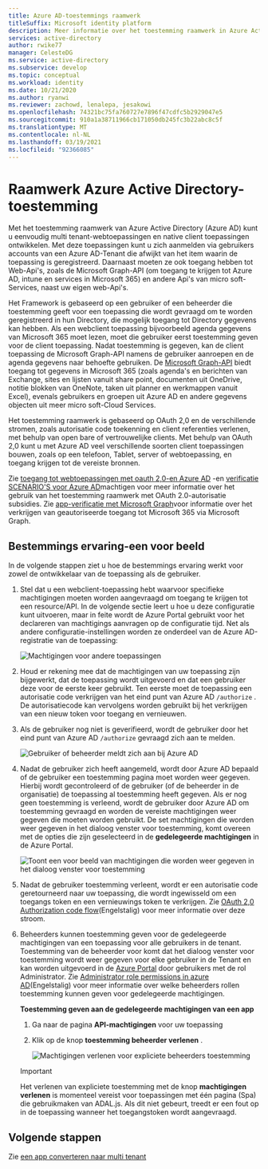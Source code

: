 ```yaml
---
title: Azure AD-toestemmings raamwerk
titleSuffix: Microsoft identity platform
description: Meer informatie over het toestemming raamwerk in Azure Active Directory en hoe u hiermee eenvoudig multi tenant-webtoepassingen en native client toepassingen kunt ontwikkelen.
services: active-directory
author: rwike77
manager: CelesteDG
ms.service: active-directory
ms.subservice: develop
ms.topic: conceptual
ms.workload: identity
ms.date: 10/21/2020
ms.author: ryanwi
ms.reviewer: zachowd, lenalepa, jesakowi
ms.openlocfilehash: 74321bc75fa760727e7896f47cdfc5b2929047e5
ms.sourcegitcommit: 910a1a38711966cb171050db245fc3b22abc8c5f
ms.translationtype: MT
ms.contentlocale: nl-NL
ms.lasthandoff: 03/19/2021
ms.locfileid: "92366085"
---
```

# <a name="azure-active-directory-consent-framework"></a>Raamwerk Azure Active Directory-toestemming

Met het toestemming raamwerk van Azure Active Directory (Azure AD) kunt u eenvoudig multi tenant-webtoepassingen en native client toepassingen ontwikkelen. Met deze toepassingen kunt u zich aanmelden via gebruikers accounts van een Azure AD-Tenant die afwijkt van het item waarin de toepassing is geregistreerd. Daarnaast moeten ze ook toegang hebben tot Web-Api's, zoals de Microsoft Graph-API (om toegang te krijgen tot Azure AD, intune en services in Microsoft 365) en andere Api's van micro soft-Services, naast uw eigen web-Api's.

Het Framework is gebaseerd op een gebruiker of een beheerder die toestemming geeft voor een toepassing die wordt gevraagd om te worden geregistreerd in hun Directory, die mogelijk toegang tot Directory gegevens kan hebben. Als een webclient toepassing bijvoorbeeld agenda gegevens van Microsoft 365 moet lezen, moet die gebruiker eerst toestemming geven voor de client toepassing. Nadat toestemming is gegeven, kan de client toepassing de Microsoft Graph-API namens de gebruiker aanroepen en de agenda gegevens naar behoefte gebruiken. De [Microsoft Graph-API](https://developer.microsoft.com/graph) biedt toegang tot gegevens in Microsoft 365 (zoals agenda's en berichten van Exchange, sites en lijsten vanuit share point, documenten uit OneDrive, notitie blokken van OneNote, taken uit planner en werkmappen vanuit Excel), evenals gebruikers en groepen uit Azure AD en andere gegevens objecten uit meer micro soft-Cloud Services.

Het toestemming raamwerk is gebaseerd op OAuth 2,0 en de verschillende stromen, zoals autorisatie code toekenning en client referenties verlenen, met behulp van open bare of vertrouwelijke clients. Met behulp van OAuth 2,0 kunt u met Azure AD veel verschillende soorten client toepassingen bouwen, zoals op een telefoon, Tablet, server of webtoepassing, en toegang krijgen tot de vereiste bronnen.

Zie [toegang tot webtoepassingen met oauth 2,0-en Azure AD](v2-oauth2-auth-code-flow.md) -en [verificatie SCENARIO'S voor Azure AD](./authentication-vs-authorization.md)machtigen voor meer informatie over het gebruik van het toestemming raamwerk met OAuth 2.0-autorisatie subsidies. Zie [app-verificatie met Microsoft Graph](/graph/)voor informatie over het verkrijgen van geautoriseerde toegang tot Microsoft 365 via Microsoft Graph.

## <a name="consent-experience---an-example"></a>Bestemmings ervaring-een voor beeld

In de volgende stappen ziet u hoe de bestemmings ervaring werkt voor zowel de ontwikkelaar van de toepassing als de gebruiker.

1. Stel dat u een webclient-toepassing hebt waarvoor specifieke machtigingen moeten worden aangevraagd om toegang te krijgen tot een resource/API. In de volgende sectie leert u hoe u deze configuratie kunt uitvoeren, maar in feite wordt de Azure Portal gebruikt voor het declareren van machtigings aanvragen op de configuratie tijd. Net als andere configuratie-instellingen worden ze onderdeel van de Azure AD-registratie van de toepassing:

    ![Machtigingen voor andere toepassingen](./media/consent-framework/permissions.png)

1. Houd er rekening mee dat de machtigingen van uw toepassing zijn bijgewerkt, dat de toepassing wordt uitgevoerd en dat een gebruiker deze voor de eerste keer gebruikt. Ten eerste moet de toepassing een autorisatie code verkrijgen van het eind punt van Azure AD `/authorize` . De autorisatiecode kan vervolgens worden gebruikt bij het verkrijgen van een nieuw token voor toegang en vernieuwen.

1. Als de gebruiker nog niet is geverifieerd, wordt de gebruiker door het eind punt van Azure AD `/authorize` gevraagd zich aan te melden.

    ![Gebruiker of beheerder meldt zich aan bij Azure AD](./media/consent-framework/usersignin.png)

1. Nadat de gebruiker zich heeft aangemeld, wordt door Azure AD bepaald of de gebruiker een toestemming pagina moet worden weer gegeven. Hierbij wordt gecontroleerd of de gebruiker (of de beheerder in de organisatie) de toepassing al toestemming heeft gegeven. Als er nog geen toestemming is verleend, wordt de gebruiker door Azure AD om toestemming gevraagd en worden de vereiste machtigingen weer gegeven die moeten worden gebruikt. De set machtigingen die worden weer gegeven in het dialoog venster voor toestemming, komt overeen met de opties die zijn geselecteerd in de **gedelegeerde machtigingen** in de Azure Portal.

    ![Toont een voor beeld van machtigingen die worden weer gegeven in het dialoog venster voor toestemming](./media/consent-framework/consent.png)

1. Nadat de gebruiker toestemming verleent, wordt er een autorisatie code geretourneerd naar uw toepassing, die wordt ingewisseld om een toegangs token en een vernieuwings token te verkrijgen. Zie [OAuth 2,0 Authorization code flow](v2-oauth2-auth-code-flow.md)(Engelstalig) voor meer informatie over deze stroom.

1. Beheerders kunnen toestemming geven voor de gedelegeerde machtigingen van een toepassing voor alle gebruikers in de tenant. Toestemming van de beheerder voor komt dat het dialoog venster voor toestemming wordt weer gegeven voor elke gebruiker in de Tenant en kan worden uitgevoerd in de [Azure Portal](https://portal.azure.com) door gebruikers met de rol Administrator. Zie [Administrator role permissions in azure AD](../roles/permissions-reference.md)(Engelstalig) voor meer informatie over welke beheerders rollen toestemming kunnen geven voor gedelegeerde machtigingen.

    **Toestemming geven aan de gedelegeerde machtigingen van een app**

   1. Ga naar de pagina **API-machtigingen** voor uw toepassing
   1. Klik op de knop **toestemming beheerder verlenen** .

      ![Machtigingen verlenen voor expliciete beheerders toestemming](./media/consent-framework/grant-consent.png)

   > [!IMPORTANT]
   > Het verlenen van expliciete toestemming met de knop **machtigingen verlenen** is momenteel vereist voor toepassingen met één pagina (Spa) die gebruikmaken van ADAL.js. Als dit niet gebeurt, treedt er een fout op in de toepassing wanneer het toegangstoken wordt aangevraagd.

## <a name="next-steps"></a>Volgende stappen

Zie [een app converteren naar multi tenant](howto-convert-app-to-be-multi-tenant.md)
